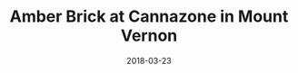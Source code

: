 ---
title: "Amber Brick at Cannazone in Mount Vernon"
date: 2018-03-23
picture: /assets/content/camera-roll/2018/03/2018-03-23-amber-brick-at-cannazone/20180323_230926069_iOS.jpg
thumbnail: /assets/content/camera-roll/2018/03/2018-03-23-amber-brick-at-cannazone/20180323_230926069_iOS-thumbnail.jpg
type: picture
tags:
  - Amber Brick
  - cannabis
  - Mount Vernon
  - photograph
  - leaf  
  - sticker
  - window
---